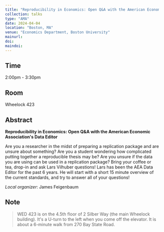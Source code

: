 ```yaml
---
title: "Reproducibility in Economics: Open Q&A with the American Economic Association's Data Editor"
collection: talks
type: "AMA"
date: 2024-04-04
location: "Boston, MA"
venue: "Economics Department, Boston University"
mainurl: 
doi: 
maindoi: 
---
```


## Time

2:00pm - 3:30pm

## Room

Wheelock 423

## Abstract

**Reproducibility in Economics: Open Q&A with the American Economic Association's Data Editor**

Are you a researcher in the midst of preparing a replication package and are
unsure about something? Are you a student wondering how complicated putting
together a reproducible thesis may be? Are you unsure if the data you are
using can be used in a replication package? Bring your coffee or tea,
drop-in and ask Lars Vilhuber questions! Lars has been the AEA Data Editor
for the past 6 years. He will start with a short 15 minute overview of the current standards,
and try to answer all of your questions!

*Local organizer*: James Feigenbaum

## Note

> WED 423 is on the 4.5th floor of 2 Silber Way (the main Wheelock building). It's a U-turn to the left when you come off the elevator. It is about a 6-minute walk from 270 Bay State Road. 
